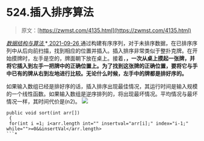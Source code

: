 <!--yml
category: 未分类
date: 0001-01-01 00:00:00
--->

# 524.插入排序算法

> 原文：[https://zwmst.com/4135.html](https://zwmst.com/4135.html)

   [ *数据结构与算法* ](https://zwmst.com/%e6%95%b0%e6%8d%ae%e7%bb%93%e6%9e%84%e4%b8%8e%e7%ae%97%e6%b3%95)*[ <time datetime="2021-09-27T00:42:54+08:00"> 2021-09-26 </time> ](https://zwmst.com/4135.html)  通过构建有序序列，对于未排序数据，在已排序序列中从后向前扫描，找到相应的位置并插入。插入排序非常类似于整扑克牌。在开始摸牌时，左手是空的，牌面朝下放在桌上。接着，**，一次从桌上摸起一张牌，并将它插入到左手一把牌中的正确位置上。为了找到这张牌的正确位置，要将它与手中已有的牌从右到左地进行比较。无论什么时候，左手中的牌都是排好序的。**

如果输入数组已经是排好序的话，插入排序出现最佳情况，其运行时间是输入规模的一个线性函数。如果输入数组是逆序排列的，将出现最坏情况。平均情况与最坏情况一样，其时间代价是(n2)。
![](img/da417baeb8a3cd44065bd32f92ebf9f5.png)

```
public void sort(int arr[])
 {
 for(int i =1; i<arr.length int="" insertval="arr[i];" index="i-1;" while="">=0&&insertVal</arr.length>
```*
